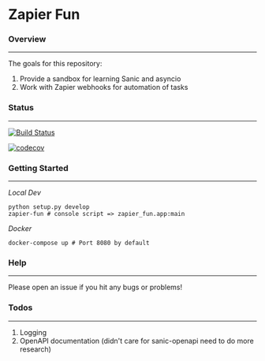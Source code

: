# Zapier Fun

### Overview
---
The goals for this repository:
1. Provide a sandbox for learning Sanic and asyncio
2. Work with Zapier webhooks for automation of tasks

### Status
---
[![Build Status](https://travis-ci.org/jhunthrop/zapier-fun.svg?branch=master)](https://travis-ci.org/jhunthrop/zapier-fun)  

[![codecov](https://codecov.io/gh/jhunthrop/zapier-fun/branch/master/graph/badge.svg)](https://codecov.io/gh/jhunthrop/zapier-fun)

### Getting Started
---
_Local Dev_
```
python setup.py develop
zapier-fun # console script => zapier_fun.app:main
```


_Docker_
```
docker-compose up # Port 8080 by default
```

### Help
---
Please open an issue if you hit any bugs or problems!

### Todos
---
1. Logging
2. OpenAPI documentation (didn't care for sanic-openapi need to do more research)
